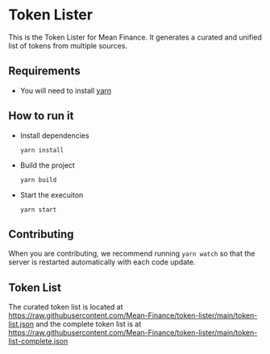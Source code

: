 # Token Lister

This is the Token Lister for Mean Finance. It generates a curated and unified list of tokens from multiple sources.

## Requirements

- You will need to install [yarn](https://classic.yarnpkg.com/en/docs/install/)

## How to run it

- Install dependencies

  `yarn install`

- Build the project

  `yarn build`

- Start the execuiton

  `yarn start`

## Contributing

When you are contributing, we recommend running `yarn watch` so that the server is restarted automatically with each code update.

## Token List

The curated token list is located at https://raw.githubusercontent.com/Mean-Finance/token-lister/main/token-list.json and the complete token list is at https://raw.githubusercontent.com/Mean-Finance/token-lister/main/token-list-complete.json 


